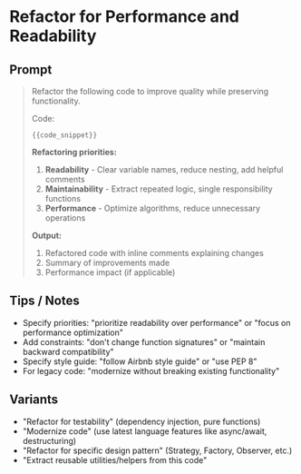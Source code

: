 # Refactor for Performance and Readability

## Prompt
> Refactor the following code to improve quality while preserving functionality.
>
> Code:
> ```{{language}}
> {{code_snippet}}
> ```
>
> **Refactoring priorities:**
> 1. **Readability** - Clear variable names, reduce nesting, add helpful comments
> 2. **Maintainability** - Extract repeated logic, single responsibility functions
> 3. **Performance** - Optimize algorithms, reduce unnecessary operations
>
> **Output:**
> 1. Refactored code with inline comments explaining changes
> 2. Summary of improvements made
> 3. Performance impact (if applicable)

## Tips / Notes
- Specify priorities: "prioritize readability over performance" or "focus on performance optimization"
- Add constraints: "don't change function signatures" or "maintain backward compatibility"
- Specify style guide: "follow Airbnb style guide" or "use PEP 8"
- For legacy code: "modernize without breaking existing functionality"

## Variants
- "Refactor for testability" (dependency injection, pure functions)
- "Modernize code" (use latest language features like async/await, destructuring)
- "Refactor for specific design pattern" (Strategy, Factory, Observer, etc.)
- "Extract reusable utilities/helpers from this code"
